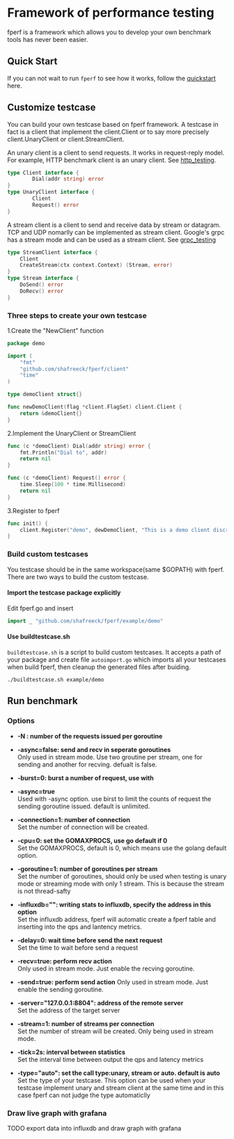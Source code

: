 # Framework of performance testing 

fperf is a framework which allows you to develop your own benchmark tools has never been easier.

## Quick Start
If you can not wait to run `fperf` to see how it works, follow the [quickstart](docs/quickstart.md)
 here.

## Customize testcase
You can build your own testcase based on fperf framework. A testcase in fact is a client that
implement the client.Client or to say more precisely client.UnaryClient or client.StreamClient.

An unary client is a client to send requests. It works in request-reply model. For example,
HTTP benchmark client is an unary client. See [http_testing](client/http_testing_client.go).
```go
type Client interface {
        Dial(addr string) error
}
type UnaryClient interface {
        Client
        Request() error
}
```

A stream client is a client to send and receive data by stream or datagram. TCP and UDP nomarlly
can be implemented as stream client. Google's grpc has a stream mode and can be used as a stream
client. See [grpc_testing](client/grpc_testing_client.go)
```go
type StreamClient interface {
	Client
	CreateStream(ctx context.Context) (Stream, error)
}
type Stream interface {
	DoSend() error
	DoRecv() error
}
```

### Three steps to create your own testcase
1.Create the "NewClient" function

```go
package demo

import (
	"fmt"
	"github.com/shafreeck/fperf/client"
	"time"
)

type demoClient struct{}

func newDemoClient(flag *client.FlagSet) client.Client {
	return &demoClient{}
}
```

2.Implement the UnaryClient or StreamClient
```go
func (c *demoClient) Dial(addr string) error {
	fmt.Println("Dial to", addr)
	return nil
}

func (c *demoClient) Request() error {
	time.Sleep(100 * time.Millisecond)
	return nil
}
```

3.Register to fperf
```go
func init() {
	client.Register("demo", dewDemoClient, "This is a demo client discription")
}
```

### Build custom testcases
You testcase should be in the same workspace(same $GOPATH) with fperf. There are two ways to build the custom testcase.  
#### Import the testcase package explicitly

Edit fperf.go and insert
```go
import _ "github.com/shafreeck/fperf/example/demo"
```

#### Use buildtestcase.sh

`buildtestcase.sh` is a script to build custom testcases. It accepts a path of your package and
create file `autoimport.go` which imports all your testcases when build fperf, then cleanup the
generated files after buiding.

```shell
./buildtestcase.sh example/demo
```

## Run benchmark
### Options
* **-N : number of the requests issued per goroutine**
* **-async=false: send and recv in seperate goroutines**  
Only used in stream mode. Use two groutine per stream, one for sending and another for recving.
defualt is false.

* **-burst=0: burst a number of request, use with**

* **-async=true**  
Used with -async option. use birst to limit the counts of request the sending goroutine issued.
default is unlimited.

* **-connection=1: number of connection**  
Set the number of connection will be created.

* **-cpu=0: set the GOMAXPROCS, use go default if 0**  
Set the GOMAXPROCS, default is 0, which means use the golang default option.

* **-goroutine=1: number of goroutines per stream**  
Set the number of goroutines, should only be used when testing is unary mode or streaming mode
with only 1 stream. This is because the stream is not thread-safty

* **-influxdb="": writing stats to influxdb, specify the address in this option**  
Set the influxdb address, fperf will automatic create a fperf table and inserting 
into the qps and lantency metrics.

* **-delay=0: wait <delay> time before send the next request**  
Set the time to wait before send a request

* **-recv=true: perform recv action**  
Only used in stream mode. Just enable the recving goroutine.

* **-send=true: perform send action**
Only used in stream mode. Just enable the sending goroutine.

* **-server="127.0.0.1:8804": address of the remote server**  
Set the address of the target server

* **-stream=1: number of streams per connection**  
Set the number of stream will be created. Only being used in stream mode.

* **-tick=2s: interval between statistics**  
Set the interval time between output the qps and latency metrics

* **-type="auto": set the call type:unary, stream or auto. default is auto**  
Set the type of your testcase. This option can be used when your testcase implement
unary and stream client at the same time and in this case fperf can not judge the type
automaticlly

### Draw live graph with grafana

TODO export data into influxdb and draw graph with grafana

